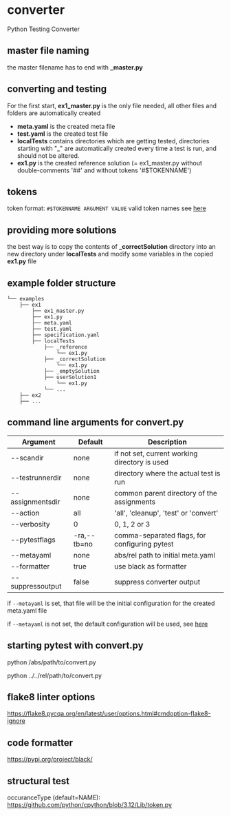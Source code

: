 # converter
Python Testing Converter

## master file naming
the master filename has to end with **_master.py**

## converting and testing
For the first start, **ex1_master.py** is the only file needed, all other files and folders are automatically created

- **meta.yaml** is the created meta file
- **test.yaml** is the created test file
- **localTests** contains directories which are getting tested,
directories starting with "_" are automatically created every time a test is run,
and should not be altered.
- **ex1.py** is the created reference solution (= ex1_master.py without double-comments '##' and without tokens '#$TOKENNAME')

## tokens
token format: `#$TOKENNAME ARGUMENT VALUE`
valid token names see [here](../catester/converter/settings.py#L4)

## providing more solutions
the best way is to copy the contents of **_correctSolution** directory into an new directory under **localTests** and modify some variables in the copied **ex1.py** file

## example folder structure
```
└── examples
    ├── ex1
        ├── ex1_master.py
        ├── ex1.py
        ├── meta.yaml
        ├── test.yaml
        ├── specification.yaml
        ├── localTests
            ├── _reference
                └── ex1.py
            ├── _correctSolution
                └── ex1.py
            ├── _emptySolution
            ├── userSolution1
                └── ex1.py
            └── ...
    ├── ex2
    ├── ...
```

## command line arguments for convert.py

| Argument | Default | Description |
| --- | --- | --- |
| --scandir | none | if not set, current working directory is used |
| --testrunnerdir | none | directory where the actual test is run |
| --assignmentsdir | none | common parent directory of the assignments |
| --action | all | 'all', 'cleanup', 'test' or 'convert' |
| --verbosity | 0 | 0, 1, 2 or 3 |
| --pytestflags | -ra,--tb=no | comma-separated flags, for configuring pytest |
| --metayaml | none | abs/rel path to initial meta.yaml |
| --formatter | true | use black as formatter |
| --suppressoutput | false | suppress converter output |

if `--metayaml` is set, that file will be the initial configuration for the created meta.yaml file

if `--metayaml` is not set, the default configuration will be used, see [here](../catester/metayaml/_meta-default.yaml)

## starting pytest with convert.py
python /abs/path/to/convert.py

python ../../rel/path/to/convert.py

## flake8 linter options
https://flake8.pycqa.org/en/latest/user/options.html#cmdoption-flake8-ignore

## code formatter
https://pypi.org/project/black/

## structural test
occuranceType (default=NAME):
https://github.com/python/cpython/blob/3.12/Lib/token.py
